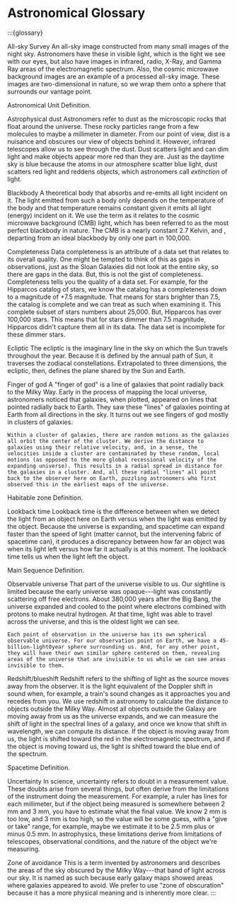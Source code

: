 # Astronomical Glossary

:::{glossary}


All-sky Survey
    An all-sky image constructed from many small images of the night sky. Astronomers have these in visible light, which is the light we see with our eyes, but also have images in infrared, radio, X-Ray, and Gamma Ray areas of the electromagnetic spectrum. Also, the cosmic microwave background images are an example of a processed all-sky image. These images are two-dimensional in nature, so we wrap them onto a sphere that surrounds our vantage point.



Astronomical Unit
    Definition.


Astrophysical dust
    Astronomers refer to dust as the microscopic rocks that float around the universe. These rocky particles range from a few molecules to maybe a millimeter in diameter. From our point of view, dist is a nuisance and obscures our view of objects behind it. However, infrared telescopes allow us to see through the dust. Dust scatters light and can dim light and make objects appear more red than they are. Just as the daytime sky is blue because the atoms in our atmosphere scatter blue light, dust scatters red light and reddens objects, which astronomers call *extinction* of light.


Blackbody
    A theoretical body that absorbs and re-emits all light incident on it. The light emitted from such a body only depends on the temperature of the body and that temperature remains constant given it emits all light (energy) incident on it. We use the term as it relates to the cosmic microwave background (CMB) light, which has been referred to as the most perfect blackbody in nature. The CMB is a nearly constant 2.7 Kelvin, and , departing from an ideal blackbody by only one part in 100,000.


Completeness
    Data completeness is an attribute of a data set that relates to its overall quality. One might be tempted to think of this as gaps in observations, just as the Sloan Galaxies did not look at the entire sky, so there are gaps in the data. But, this is not the gist of completeness. Completeness tells you the quality of a data set. For example, for the Hipparcos catalog of stars, we know the catalog has a completeness down to a magnitude of +7.5 magnitude. That means for stars brighter than 7.5, the catalog is complete and we can treat as such when examining it. This complete subset of stars numbers about 25,000. But, Hipparcos has over 100,000 stars. This means that for stars dimmer than 7.5 magnitude, Hipparcos didn't capture them all in its data. The data set is incomplete for these dimmer stars.


Ecliptic
    The ecliptic is the imaginary line in the sky on which the Sun travels throughout the year. Because it is defined by the annual path of Sun, it traverses the zodiacal constellations. Extrapolated to three dimensions, the ecliptic, then, defines the plane shared by the Sun and Earth.


Finger of god
    A "finger of god" is a line of galaxies that point radially back to the Milky Way. Early in the process of mapping the local universe, astronomers noticed that galaxies, when plotted, appeared on lines that pointed radially back to Earth. They saw these "lines" of galaxies pointing at Earth from all directions in the sky. It turns out we see fingers of god mostly in clusters of galaxies. 
    
    Within a cluster of galaxies, there are random motions as the galaxies all orbit the center of the cluster. We derive the distance to galaxies using their relative velocity, and, in a sense, the velocities inside a cluster are contaminated by these random, local motions (as opposed to the more global recessional velocity of the expanding universe). This results in a radial spread in distance for the galaxies in a cluster. And, all these radial "lines" all point back to the observer here on Earth, puzzling astronomers who first observed this in the earliest maps of the universe.


Habitable zone
    Definition.


Lookback time
    Lookback time is the difference between when we detect the light from an object here on Earth versus when the light was emitted by the object. Because the universe is expanding, and spacetime can expand faster than the speed of light (matter cannot, but the intervening fabric of spacetime can), it produces a discrepancy between how far an object was when its light left versus how far it actually is at this moment. The lookback time tells us when the light left the object.


Main Sequence
    Definition.


Observable universe
    That part of the universe visible to us. Our sightline is limited because the early universe was opaque---light was constantly scattering off free electrons. About 380,000 years after the Big Bang, the universe expanded and cooled to the point where electrons combined with protons to make neutral hydrogen. At that time, light was able to travel across the universe, and this is the oldest light we can see.

    Each point of observation in the universe has its own spherical observable universe. For our observation point on Earth, we have a 45-billion-light0year sphere surrounding us. And, for any other point, they will have their own similar sphere centered on them, revealing areas of the universe that are invisible to us while we can see areas invisible to them.


Redshift/blueshift
    Redshift refers to the shifting of light as the source moves away from the observer. It is the light equivalent of the Doppler shift in sound when, for example, a train's sound changes as it approaches you and recedes from you. We use redshift in astronomy to calculate the distance to objects outside the Milky Way. Almost all objects outside the Galaxy are moving away from us as the universe expands, and we can measure the shift of light in the spectral lines of a galaxy, and once we know that shift in wavelength, we can compute its distance. If the object is moving away from us, the light is shifted toward the red in the electromagnetic spectrum, and if the object is moving toward us, the light is shifted toward the blue end of the spectrum.



Spacetime
    Definition.


Uncertainty
    In science, uncertainty refers to doubt in a measurement value. These doubts arise from several things, but often derive from the limitations of the instrument doing the measurement. For example, a ruler has lines for each millimeter, but if the object being measured is somewhere between 2 mm and 3 mm, you have to estimate what the final value. We know 2 mm is too low, and 3 mm is too high, so the value will be some guess, with a "give or take" range, for example, maybe we estimate it to be 2.5 mm plus or minus 0.5 mm. In astrophysics, these limitations derive from limitations of telescopes, observational conditions, and the nature of the object we're measuring.


Zone of avoidance
    This is a term invented by astronomers and describes the areas of the sky obscured by the Milky Way---that band of light across our sky. It is named as such because early galaxy maps showed areas where galaxies appeared to avoid. We prefer to use "zone of obscuration" because it has a more physical meaning and is inherently more clear.
:::

